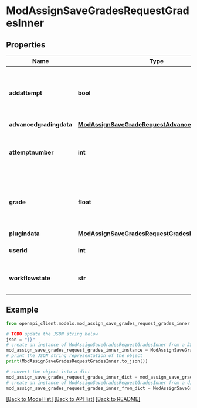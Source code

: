 # ModAssignSaveGradesRequestGradesInner


## Properties

Name | Type | Description | Notes
------------ | ------------- | ------------- | -------------
**addattempt** | **bool** | Allow another attempt if manual attempt reopen method | [optional] [default to False]
**advancedgradingdata** | [**ModAssignSaveGradeRequestAdvancedgradingdata**](ModAssignSaveGradeRequestAdvancedgradingdata.md) |  | [optional] 
**attemptnumber** | **int** | The attempt number (-1 means latest attempt) | [optional] 
**grade** | **float** | The new grade for this user. Ignored if advanced grading used | [optional] 
**plugindata** | [**ModAssignSaveGradesRequestGradesInnerPlugindata**](ModAssignSaveGradesRequestGradesInnerPlugindata.md) |  | [optional] 
**userid** | **int** | The student id to operate on | [optional] 
**workflowstate** | **str** | The next marking workflow state | [optional] 

## Example

```python
from openapi_client.models.mod_assign_save_grades_request_grades_inner import ModAssignSaveGradesRequestGradesInner

# TODO update the JSON string below
json = "{}"
# create an instance of ModAssignSaveGradesRequestGradesInner from a JSON string
mod_assign_save_grades_request_grades_inner_instance = ModAssignSaveGradesRequestGradesInner.from_json(json)
# print the JSON string representation of the object
print(ModAssignSaveGradesRequestGradesInner.to_json())

# convert the object into a dict
mod_assign_save_grades_request_grades_inner_dict = mod_assign_save_grades_request_grades_inner_instance.to_dict()
# create an instance of ModAssignSaveGradesRequestGradesInner from a dict
mod_assign_save_grades_request_grades_inner_from_dict = ModAssignSaveGradesRequestGradesInner.from_dict(mod_assign_save_grades_request_grades_inner_dict)
```
[[Back to Model list]](../README.md#documentation-for-models) [[Back to API list]](../README.md#documentation-for-api-endpoints) [[Back to README]](../README.md)


